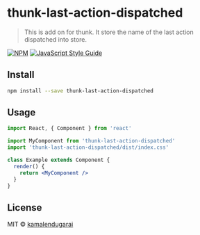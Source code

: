 # thunk-last-action-dispatched

> This is add on for thunk. It store the name of the last action dispatched into store.

[![NPM](https://img.shields.io/npm/v/thunk-last-action-dispatched.svg)](https://www.npmjs.com/package/thunk-last-action-dispatched) [![JavaScript Style Guide](https://img.shields.io/badge/code_style-standard-brightgreen.svg)](https://standardjs.com)

## Install

```bash
npm install --save thunk-last-action-dispatched
```

## Usage

```jsx
import React, { Component } from 'react'

import MyComponent from 'thunk-last-action-dispatched'
import 'thunk-last-action-dispatched/dist/index.css'

class Example extends Component {
  render() {
    return <MyComponent />
  }
}
```

## License

MIT © [kamalendugarai](https://github.com/kamalendugarai)

